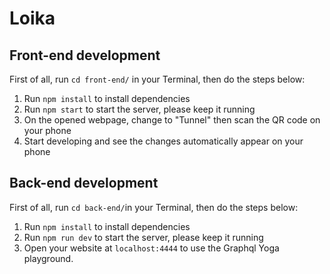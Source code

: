 # Loika

## Front-end development

First of all, run `cd front-end/` in your Terminal, then do the steps below:

1. Run `npm install` to install dependencies
2. Run `npm start` to start the server, please keep it running
3. On the opened webpage, change to "Tunnel" then scan the QR code on your phone
4. Start developing and see the changes automatically appear on your phone

## Back-end development

First of all, run `cd back-end/`in your Terminal, then do the steps below:

1. Run `npm install` to install dependencies
2. Run `npm run dev` to start the server, please keep it running
3. Open your website at `localhost:4444` to use the Graphql Yoga playground.
